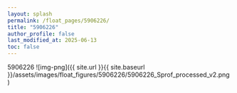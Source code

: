 ```yaml
---
layout: splash
permalink: /float_pages/5906226/
title: "5906226"
author_profile: false
last_modified_at: 2025-06-13
toc: false
---
```

 
5906226
![img-png]({{ site.url }}{{ site.baseurl }}/assets/images/float_figures/5906226/5906226_Sprof_processed_v2.png)